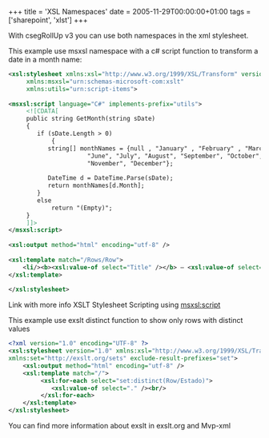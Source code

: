 +++
title = 'XSL Namespaces'
date = 2005-11-29T00:00:00+01:00
tags = ['sharepoint', 'xlst']
+++

With csegRollUp v3 you can use both namespaces in the xml stylesheet.

This example use msxsl namespace with a c# script function to transform a date in a month name:


```xml
<xsl:stylesheet xmlns:xsl="http://www.w3.org/1999/XSL/Transform" version="1.0"
     xmlns:msxsl="urn:schemas-microsoft-com:xslt"
     xmlns:utils="urn:script-items">
 
<msxsl:script language="C#" implements-prefix="utils">
     <![CDATA[
     public string GetMonth(string sDate)
     {      
        if (sDate.Length > 0)
            {
           string[] monthNames = {null , "January" , "February" , "March" , "April", "May",
                      "June", "July", "August", "September", "October",
                      "November", "December"};
 
           DateTime d = DateTime.Parse(sDate);
           return monthNames[d.Month];
        }
        else 
            return "(Empty)";
     }
     ]]>
</msxsl:script>
 
<xsl:output method="html" encoding="utf-8" />
 
<xsl:template match="/Rows/Row">
    <li/><b><xsl:value-of select="Title" /></b> – <xsl:value-of select="utils:GetMonth(Fecha)" /><br/>
</xsl:template>
 
</xsl:stylesheet> 
```

Link with more info XSLT Stylesheet Scripting using <msxsl:script>


This example use exslt distinct function to show only rows with distinct values

```xml
<?xml version="1.0" encoding="UTF-8" ?>
<xsl:stylesheet version="1.0" xmlns:xsl="http://www.w3.org/1999/XSL/Transform" 
xmlns:set="http://exslt.org/sets" exclude-result-prefixes="set">
    <xsl:output method="html" encoding="utf-8" />
    <xsl:template match="/">
         <xsl:for-each select="set:distinct(Row/Estado)">
            <xsl:value-of select="." /><br/>   
         </xsl:for-each>
    </xsl:template>
</xsl:stylesheet>
```

You can find more information about exslt in exslt.org and Mvp-xml